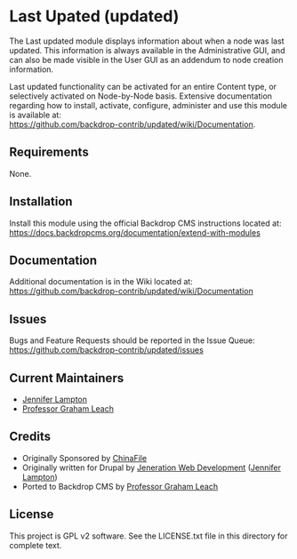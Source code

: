 Last Upated (updated)
========
The Last updated module displays information about when a node was last updated.  This information is always available in the Administrative GUI, and can also be made visible in the User GUI as an addendum to node creation information.

Last updated functionality can be activated for an entire Content type, or selectively activated on Node-by-Node basis.  Extensive documentation regarding how to install, activate, configure, administer and use this module is available at:  
https://github.com/backdrop-contrib/updated/wiki/Documentation.

Requirements
------------
None.

Installation
------------
Install this module using the official Backdrop CMS instructions located at:  
https://docs.backdropcms.org/documentation/extend-with-modules

Documentation
-------------
Additional documentation is in the Wiki located at:   
https://github.com/backdrop-contrib/updated/wiki/Documentation


Issues
------
Bugs and Feature Requests should be reported in the Issue Queue:  
https://github.com/backdrop-contrib/updated/issues


Current Maintainers
-------------------
- [Jennifer Lampton](https://github.com/jenlampton)
- [Professor Graham Leach](https://github.com/professorGram)


Credits
-------
- Originally Sponsored by [ChinaFile](http://chinafile.com/)
- Originally written for Drupal by [Jeneration Web Development](http://www.jenerationweb.com/) ([Jennifer Lampton](https://github.com/jenlampton))
- Ported to Backdrop CMS by [Professor Graham Leach](https://github.com/professorGram)


License
-------
This project is GPL v2 software.
See the LICENSE.txt file in this directory for complete text.